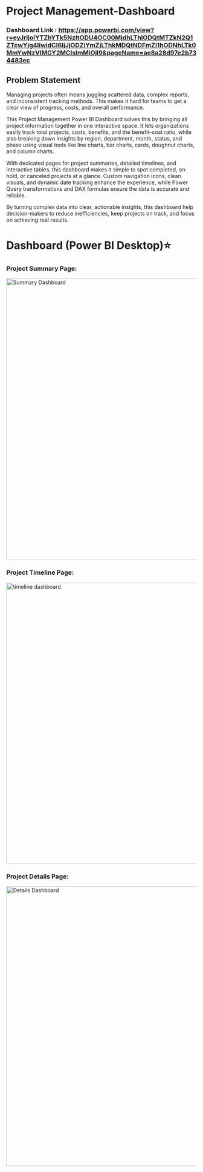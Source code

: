 
# Project Management-Dashboard

### Dashboard Link : https://app.powerbi.com/view?r=eyJrIjoiYTZhYTk5NzItODU4OC00MjdhLThlODQtMTZkN2Q1ZTcwYjg4IiwidCI6IjJjODZiYmZjLThkMDQtNDFmZi1hODNhLTk0MmYwNzVlMGY2MCIsImMiOjl9&pageName=ae8a28d97e2b734483ec

## Problem Statement

Managing projects often means juggling scattered data, complex reports, and inconsistent tracking methods. This makes it hard for teams to get a clear view of progress, costs, and overall performance.

This Project Management Power BI Dashboard solves this by bringing all project information together in one interactive space. It lets organizations easily track total projects, costs, benefits, and the benefit–cost ratio, while also breaking down insights by region, department, month, status, and phase using visual tools like line charts, bar charts, cards, doughnut charts, and column charts.

With dedicated pages for project summaries, detailed timelines, and interactive tables, this dashboard makes it simple to spot completed, on-hold, or canceled projects at a glance. Custom navigation icons, clean visuals, and dynamic date tracking enhance the experience, while Power Query transformations and DAX formulas ensure the data is accurate and reliable.

By turning complex data into clear, actionable insights, this dashboard help decision-makers to reduce inefficiencies, keep projects on track, and focus on achieving real results.


 
 # Dashboard (Power BI Desktop)⭐️
 ### Project Summary Page:
 <img width="1298" height="744" alt="Summary Dashboard" src="https://github.com/user-attachments/assets/63e607c1-0a0c-4fce-bafb-313648e55a9e" />
 
 ### Project Timeline Page:
 <img width="1297" height="743" alt="timeline dashboard" src="https://github.com/user-attachments/assets/58226186-753c-4d9c-a778-070c76e13351" />
 
 ### Project Details Page:
 <img width="1298" height="739" alt="Details Dashboard" src="https://github.com/user-attachments/assets/e41baef6-ea0f-44ca-845a-b96c0eadc5e0" />
